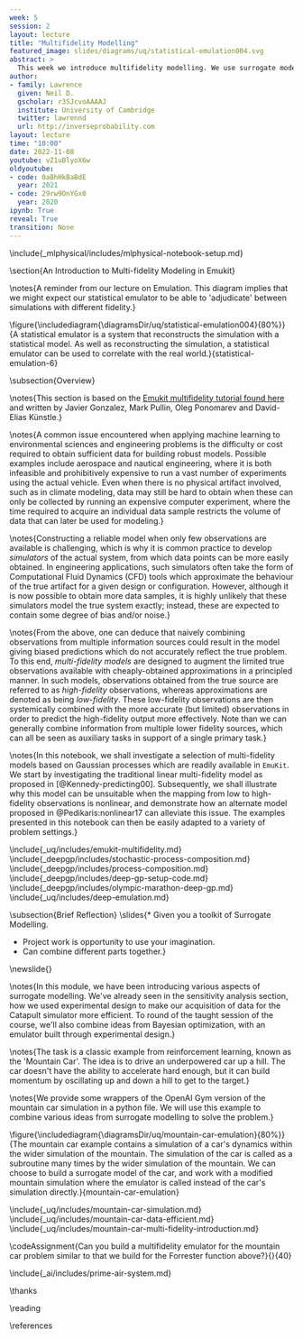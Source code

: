 ```yaml
---
week: 5
session: 2
layout: lecture
title: "Multifidelity Modelling"
featured_image: slides/diagrams/uq/statistical-emulation004.svg
abstract: >
  This week we introduce multifidelity modelling. We use surrogate models to capture different qualities of information from different simulations.
author:
- family: Lawrence
  given: Neil D.
  gscholar: r3SJcvoAAAAJ
  institute: University of Cambridge
  twitter: lawrennd
  url: http://inverseprobability.com
layout: lecture
time: "10:00"
date: 2022-11-08
youtube: vZ1uBlyoX6w
oldyoutube: 
- code: 0aBhHkBaBdE
  year: 2021
- code: 29rw9OnYGx0
  year: 2020
ipynb: True
reveal: True
transition: None
---
```


\include{_mlphysical/includes/mlphysical-notebook-setup.md}

\section{An Introduction to Multi-fidelity Modeling in Emukit}

\notes{A reminder from our lecture on Emulation. This diagram implies
that we might expect our statistical emulator to be able to
'adjudicate' between simulations with different fidelity.}

\figure{\includediagram{\diagramsDir/uq/statistical-emulation004}{80%}}{A statistical emulator is a system that reconstructs the simulation with a statistical model. As well as reconstructing the simulation, a statistical emulator can be used to correlate with the real world.}{statistical-emulation-6}

\subsection{Overview}

\notes{This section is based on the [Emukit multifidelity tutorial found here](https://github.com/EmuKit/emukit/blob/master/notebooks/Emukit-tutorial-multi-fidelity-bayesian-optimization.ipynb) and written by Javier Gonzalez, Mark Pullin, Oleg Ponomarev and David-Elias Künstle.}

\notes{A common issue encountered when applying machine learning to
environmental sciences and engineering problems is the difficulty or
cost required to obtain sufficient data for building robust models.
Possible examples include aerospace and nautical engineering, where it
is both infeasible and prohibitively expensive to run a vast number of
experiments using the actual vehicle.  Even when there is no physical
artifact involved, such as in climate modeling, data may still be hard
to obtain when these can only be collected by running an expensive
computer experiment, where the time required to acquire an individual
data sample restricts the volume of data that can later be used for
modeling.}

\notes{Constructing a reliable model when only few observations are
available is challenging, which is why it is common practice to
develop *simulators* of the actual system, from which data points can
be more easily obtained.  In engineering applications, such simulators
often take the form of Computational Fluid Dynamics (CFD) tools which
approximate the behaviour of the true artifact for a given design or
configuration.  However, although it is now possible to obtain more
data samples, it is highly unlikely that these simulators model the
true system exactly; instead, these are expected to contain some
degree of bias and/or noise.}

\notes{From the above, one can deduce that naively combining
observations from multiple information sources could result in the
model giving biased predictions which do not accurately reflect the
true problem.  To this end, *multi-fidelity models* are designed to
augment the limited true observations available with cheaply-obtained
approximations in a principled manner.  In such models, observations
obtained from the true source are referred to as *high-fidelity*
observations, whereas approximations are denoted as being
*low-fidelity*.  These low-fidelity observations are then systemically
combined with the more accurate (but limited) observations in order to
predict the high-fidelity output more effectively.  Note than we can
generally combine information from multiple lower fidelity sources,
which can all be seen as auxiliary tasks in support of a single
primary task.}

\notes{In this notebook, we shall investigate a selection of
multi-fidelity models based on Gaussian processes which are readily
available in `EmuKit`.  We start by investigating the traditional
linear multi-fidelity model as proposed in [@Kennedy-predicting00].
Subsequently, we shall illustrate why this model can be unsuitable
when the mapping from low to high-fidelity observations is nonlinear,
and demonstrate how an alternate model proposed in
@Pedikaris:nonlinear17 can alleviate this issue.  The examples
presented in this notebook can then be easily adapted to a variety of
problem settings.}

\include{_uq/includes/emukit-multifidelity.md}
\include{_deepgp/includes/stochastic-process-composition.md}
\include{_deepgp/includes/process-composition.md}
\include{_deepgp/includes/deep-gp-setup-code.md}
\include{_deepgp/includes/olympic-marathon-deep-gp.md}
\include{_uq/includes/deep-emulation.md}

\subsection{Brief Reflection}
\slides{* Given you a toolkit of Surrogate Modelling.
* Project work is opportunity to use your imagination.
* Can combine different parts together.}

\newslide{}

\notes{In this module, we have been introducing various aspects of surrogate modelling. We've already seen in the sensitivity analysis section, how we used experimental design to make our acquisition of data for the Catapult simulator more efficient. To round of the taught session of the course, we'll also combine ideas from Bayesian optimization, with an emulator built through experimental design.}

\notes{The task is a classic example from reinforcement learning, known as the 'Mountain Car'. The idea is to drive an underpowered car up a hill. The car doesn't have the ability to accelerate hard enough, but it can build momentum by oscillating up and down a hill to get to the target.}

\notes{We provide some wrappers of the OpenAI Gym version of the mountain car simulation in a python file. We will use this example to combine various ideas from surrogate modelling to solve the problem.}

\figure{\includediagram{\diagramsDir/uq/mountain-car-emulation}{80%}}{The mountain car example contains a simulation of a car's dynamics within the wider simulation of the mountain. The simulation of the car is called as a subroutine many times by the wider simulation of the mountain. We can choose to build a surrogate model of the car, and work with a modified mountain simulation where the emulator is called instead of the car's simulation directly.}{mountain-car-emulation}

\include{_uq/includes/mountain-car-simulation.md}
\include{_uq/includes/mountain-car-data-efficient.md}
\include{_uq/includes/mountain-car-multi-fidelity-introduction.md}

\codeAssignment{Can you build a multifidelity emulator for the mountain car problem similar to that we build for the Forrester function above?}{}{40}


\include{_ai/includes/prime-air-system.md}

\thanks

\reading

\references
